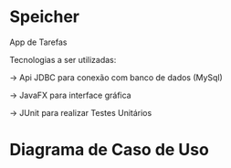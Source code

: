 # Speicher
App de Tarefas

Tecnologias a ser utilizadas:<p>
-> Api JDBC para conexão com banco de dados (MySql)<p>
-> JavaFX para interface gráfica<p>
-> JUnit para realizar Testes Unitários<p>

# Diagrama de Caso de Uso
